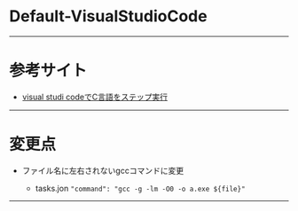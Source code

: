 # Default-VisualStudioCode
---
# 参考サイト
- [visual studi codeでC言語をステップ実行](http://aimek-developer.blogspot.com/2018/10/visual-studio-code-c.html)
---
# 変更点

- ファイル名に左右されないgccコマンドに変更
  
  - tasks.jon `"command": "gcc -g -lm -O0 -o a.exe ${file}"`
---
